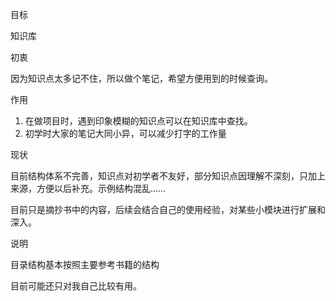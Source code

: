 
目标

知识库

初衷

因为知识点太多记不住，所以做个笔记，希望方便用到的时候查询。

作用

1. 在做项目时，遇到印象模糊的知识点可以在知识库中查找。
2. 初学时大家的笔记大同小异，可以减少打字的工作量

现状

目前结构体系不完善，知识点对初学者不友好，部分知识点因理解不深刻，只加上来源，方便以后补充。示例结构混乱……

目前只是摘抄书中的内容，后续会结合自己的使用经验，对某些小模块进行扩展和深入。

说明

目录结构基本按照主要参考书籍的结构

目前可能还只对我自己比较有用。